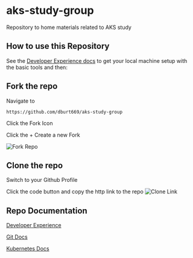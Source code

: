 # aks-study-group

Repository to home materials related to AKS study

## How to use this Repository

See the [Developer Experience docs](/docs/devx/devx.md) to get your local machine setup with the basic tools and then:

## Fork the repo

Navigate to

``` https://github.com/dburt669/aks-study-group ```

Click the Fork Icon

Click the + Create a new Fork

![Fork Repo](/docs/git/img/git-fork.png)

## Clone the repo

Switch to your Github Profile

Click the code button and copy the http link to the repo
![Clone Link](/docs/git/img/copy-git-clone-link.png)

## Repo Documentation

[Developer Experience](/docs/devx/devx.md)

[Git Docs](/docs/git/git.md)

[Kubernetes Docs](/docs/k8s/k8s.md)
